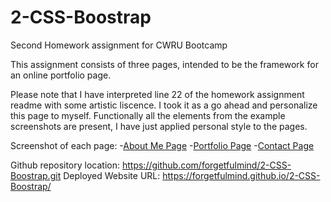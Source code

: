 # 2-CSS-Boostrap

Second Homework assignment for CWRU Bootcamp

This assignment consists of three pages, intended to be the framework for an online portfolio page.  

Please note that I have interpreted line 22 of the homework assignment readme with some artistic liscence. I took it as a go ahead and personalize this page to myself. Functionally all the elements from the example screenshots are present, I have just applied personal style to the pages. 

Screenshot of each page:
-[About Me Page](./assets/imgs/aboutMe.jpg)
-[Portfolio Page](./assets/imgs/portfolio.jpg)
-[Contact Page](./assets/imgs/contact.jpg)

Github repository location: https://github.com/forgetfulmind/2-CSS-Boostrap.git
Deployed Website URL: https://forgetfulmind.github.io/2-CSS-Boostrap/